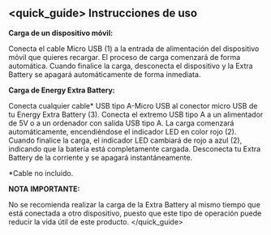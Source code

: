 ## <quick_guide> Instrucciones de uso

**Carga de un dispositivo móvil:**


Conecta el cable Micro USB (1) a la entrada de alimentación del dispositivo móvil que quieres recargar. El proceso de carga comenzará de forma automática. Cuando finalice la carga, desconecta el dispositivo y la Extra Battery se apagará automáticamente de forma inmediata.


**Carga de Energy Extra Battery:**

Conecta cualquier cable* USB tipo A-Micro USB al conector micro USB de tu Energy Extra Battery (3). Conecta el extremo USB tipo A a un alimentador de 5V o a un ordenador con salida USB tipo A. La carga comenzará automáticamente, encendiéndose el indicador LED en color rojo (2). Cuando finalice la carga, el indicador LED cambiará de rojo a azul (2), indicando que la batería está completamente cargada. Desconecta tu Extra Battery de la corriente y se apagará instantáneamente.

*Cable no incluido.

**NOTA IMPORTANTE:**

No se recomienda realizar la carga de la Extra Battery al mismo tiempo que está conectada a otro dispositivo, puesto que este tipo de operación puede reducir la vida útil de este producto.
</quick_guide>



